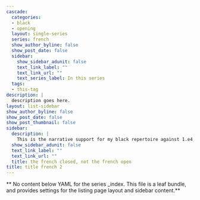 ```yaml
---
cascade:
  categories:
  - black
  - opening
  layout: single-series
  series: french
  show_author_byline: false
  show_post_date: false
  sidebar:
    show_sidebar_adunit: false
    text_link_label: ""
    text_link_url: ""
    text_series_label: In this series
  tags:
  - this-tag
description: |
  description goes here.
layout: list-sidebar
show_author_byline: false
show_post_date: false
show_post_thumbnail: false
sidebar:
  description: |
    This is the narrative support for my black repertoire against 1.e4, offering the e6, d5 sister to the queen's gambit declined 
  show_sidebar_adunit: false
  text_link_label: ""
  text_link_url: ""
  title: the french closed, not the french open 
title: title french 2
---
```


** No content below YAML for the series _index. This file is a leaf bundle, and provides settings for the listing page layout and sidebar content.**